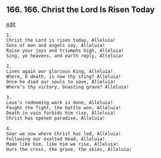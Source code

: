 
## 166.  166. Christ the Lord Is Risen Today
[edit](https://docs.google.com/document/d/1wj6%2DurhiMz2WYsJGnAHoEaJihwtvLtM5/edit?mode=html)






    1.
    Christ the Lord is risen today, Alleluia!
    Sons of man and angels say, Alleluia!
    Raise your joys and triumphs high, Alleluia!
    Sing, ye heavens, and earth reply, Alleluia!

    2.
    Lives again our glorious King, Alleluia!
    Where, O death, is now thy sting? Alleluia!
    Once he died our souls to save, Alleluia!
    Where’s thy victory, boasting grave? Alleluia!

    3.
    Love’s redeeming work is done, Alleluia!
    Fought the fight, the battle won, Alleluia!
    Death in vain forbids him rise, Alleluia!
    Christ has opened paradise, Alleluia!

    4.
    Soar we now where Christ has led, Alleluia!
    Following our exalted Head, Alleluia!
    Made like him, like him we rise, Alleluia!
    Ours the cross, the grave, the skies, Alleluia!
